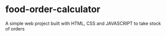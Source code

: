 # food-order-calculator

A simple web project built with HTML, CSS and JAVASCRIPT to take stock of orders
